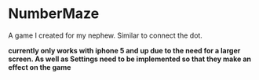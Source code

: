 # NumberMaze
A game I created for my nephew. Similar to connect the dot.

**currently only works with iphone 5 and up due to the need for a larger screen. 
As well as Settings need to be implemented so that they make an effect on the game**
